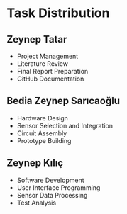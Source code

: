 # Task Distribution

## Zeynep Tatar
- Project Management
- Literature Review
- Final Report Preparation
- GitHub Documentation

## Bedia Zeynep Sarıcaoğlu
- Hardware Design
- Sensor Selection and Integration
- Circuit Assembly
- Prototype Building

## Zeynep Kılıç
- Software Development
- User Interface Programming
- Sensor Data Processing
- Test Analysis
